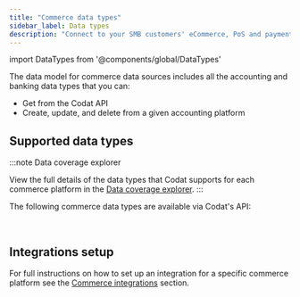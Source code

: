 ```yaml
---
title: "Commerce data types"
sidebar_label: Data types
description: "Connect to your SMB customers' eCommerce, PoS and payment data sources"
---
```


import DataTypes from '@components/global/DataTypes'

The data model for commerce data sources includes all the accounting and banking data types that you can:

- Get from the Codat API
- Create, update, and delete from a given accounting platform

## Supported data types

:::note Data coverage explorer

View the full details of the data types that Codat supports for each commerce platform in the <a className="external" href="https://knowledge.codat.io/supported-features/commerce?view=tab-by-data-type" target="_blank">Data coverage explorer</a>.
:::

The following commerce data types are available via Codat's API:

<DataTypes category="commerce"/>

<br/>

## Integrations setup

For full instructions on how to set up an integration for a specific commerce platform see the [Commerce integrations](/commerce-api/overview) section.
